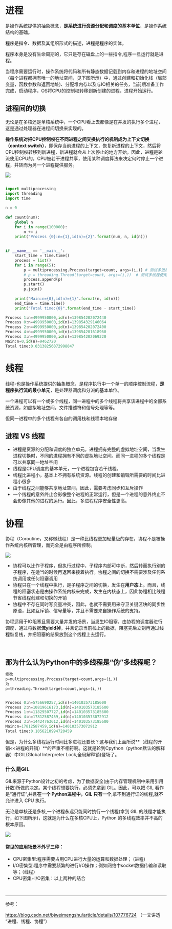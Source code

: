 # 进程

是操作系统提供的抽象概念，**是系统进行资源分配和调度的基本单位**，是操作系统结构的基础。

程序是指令、数据及其组织形式的描述，进程是程序的实体。

程序本身是没有生命周期的，它只是存在磁盘上的一些指令,程序一旦运行就是进程。

当程序需要运行时，操作系统将代码和所有静态数据记载到内存和进程的地址空间（每个进程都拥有唯一的地址空间，见下图所示）中，通过创建和初始化栈（局部变量，函数参数和返回地址)、分配堆内存以及与IO相关的任务，当前期准备工作完成，启动程序，OS将CPU的控制权转移到新创建的进程，进程开始运行。

## 进程间的切换

无论是在多核还是单核系统中，一个CPU看上去都像是在并发的执行多个进程，这是通过处理器在进程间切换来实现的。

**操作系统对把CPU控制权在不同进程之间交换执行的机制成为上下文切换（context switch）**，即保存当前进程的上下文，恢复新进程的上下文，然后将CPU控制权转移到新进程，新进程就会从上次停止的地方开始。因此，进程是轮流使用CPU的，CPU被若干进程共享，使用某种调度算法来决定何时停止一个进程，并转而为另一个进程提供服务。

![](https://imgconvert.csdnimg.cn/aHR0cHM6Ly9tbWJpei5xcGljLmNuL21tYml6X3BuZy92dDM1S2VDNXBtaWNpY2ljSUpmMld4dWljSGliWmd0eUM2YTcxdDZyT2hpY3JFQWhqS2liSFlYSThHMzhJOUd1RnRTR2ljdThrenRYMGxlZTY4aWJWMm1zamJQNFlWUS82NDA?x-oss-process=image/format,png)

```python

import multiprocessing
import threading
import time
 
n = 0
 
def count(num):
    global n
    for i in range(100000):
        n += i
    print("Process {0}:n={1},id(n)={2}".format(num, n, id(n)))
 
 
if __name__ == '__main__':
    start_time = time.time()
    process = list()
    for i in range(5):
        p = multiprocessing.Process(target=count, args=(i,)) # 测试多进程使用
        # p = threading.Thread(target=count, args=(i,))  # 测试多线程使用
        process.append(p)
        p.start()
        p.join()
 
    print("Main:n={0},id(n)={1}".format(n, id(n)))
    end_time = time.time()
    print("Total time:{0}".format(end_time - start_time))
```

```python
Process 1:n=4999950000,id(n)=139854202072440
Process 0:n=4999950000,id(n)=139854329146064
Process 2:n=4999950000,id(n)=139854202072400
Process 4:n=4999950000,id(n)=139854201618960
Process 3:n=4999950000,id(n)=139854202069320
Main:n=0,id(n)=9462720
Total time:0.03138256072998047
```

# 线程

线程-也是操作系统提供的抽象概念，是程序执行中一个单一的顺序控制流程，**是程序执行流的最小单元**，是处理器调度和分派的基本单位。

一个进程可以有一个或多个线程，同一进程中的多个线程将共享该进程中的全部系统资源，如虚拟地址空间，文件描述符和信号处理等等。

但同一进程中的多个线程有各自的调用栈和线程本地存储.

## 进程 VS 线程

- 进程是资源的分配和调度的独立单元。进程拥有完整的虚拟地址空间，当发生进程切换时，不同的进程拥有不同的虚拟地址空间。而同一进程的多个线程是可以共享同一地址空间
- 线程是CPU调度的基本单元，一个进程包含若干线程。
- 线程比进程小，基本上不拥有系统资源。线程的创建和销毁所需要的时间比进程小很多
- 由于线程之间能够共享地址空间，因此，需要考虑同步和互斥操作
- 一个线程的意外终止会影像整个进程的正常运行，但是一个进程的意外终止不会影像其他的进程的运行。因此，多进程程序安全性更高。

# 协程

协程（Coroutine，又称微线程）是一种比线程更加轻量级的存在，协程不是被操作系统内核所管理，而完全是由程序所控制。

![](https://imgconvert.csdnimg.cn/aHR0cHM6Ly9tbWJpei5xcGljLmNuL21tYml6X3BuZy92dDM1S2VDNXBtaWNpY2ljSUpmMld4dWljSGliWmd0eUM2YTcxY2g0U1JKdmZCNXE0UFZQekFYaDNpYndxbTlhUFVpY1V1cU5NZnh1ZGlhY0J1cjhvaWIwUFIxRzZ6dy82NDA?x-oss-process=image/format,png)

- 协程可以比作子程序，但执行过程中，子程序内部可中断，然后转而执行别的子程序，在适当的时候再返回来接着执行。协程之间的切换不需要涉及任何系统调用或任何阻塞调用
- 协程只在一个线程中执行，是子程序之间的切换，发生在**用户态**上。而且，线程的阻塞状态是由操作系统内核来完成，发生在内核态上，因此协程相比线程节省线程创建和切换的开销
- 协程中不存在同时写变量冲突，因此，也就不需要用来守卫关键区块的同步性原语，比如互斥锁、信号量等，并且不需要来自操作系统的支持。

协程适用于IO阻塞且需要大量并发的场景，当发生IO阻塞，由协程的调度器进行调度，通过将数据**流yield掉**，并且记录当前栈上的数据，阻塞完后立刻再通过线程恢复栈，并把阻塞的结果放到这个线程上去运行。

<br/>

## 那为什么认为Python中的多线程是“伪”多线程呢？

```python
修改
p=multiprocessing.Process(target=count,args=(i,))
为 
p=threading.Thread(target=count,args=(i,))
```

```python

Process 0:n=5756690257,id(n)=140103573185600
Process 2:n=10819616173,id(n)=140103573185600
Process 1:n=11829507727,id(n)=140103573185600
Process 4:n=17812587459,id(n)=140103573072912
Process 3:n=14424763612,id(n)=140103573185600
Main:n=17812587459,id(n)=140103573072912
Total time:0.1056210994720459
```

但是，为什么多线程运行时间比多进程还要长？这与我们上面所说**（线程的开销<<进程的开销）**的严重不相符啊。这就是轮到Cpython（python默认的解释器）中GIL(Global Interpreter Lock,全局解释锁)登场了。

### 什么是GIL

GIL来源于Python设计之初的考虑，为了数据安全(由于内存管理机制中采用引用计数)所做的决定。某个线程想要执行，必须先拿到 GIL。因此，可以把 GIL 看作是“通行证”,并且**在一个 Python进程中，GIL 只有一个**,拿不到通行证的线程,就不允许进入 CPU 执行。

无论是单核还是多核,一个进程永远只能同时执行一个线程(拿到 GIL 的线程才能执行，如下图所示)，这就是为什么在多核CPU上，Python 的多线程效率并不高的根本原因。

![](https://imgconvert.csdnimg.cn/aHR0cHM6Ly9tbWJpei5xcGljLmNuL21tYml6X3BuZy92dDM1S2VDNXBtaWNpY2ljSUpmMld4dWljSGliWmd0eUM2YTcxVzc0djNmam9Zd25Db3NWTUtiaGlhN3A0N3hpYkVpYmtjOThpY3E5RWlib240dnZ4ZUh4OUVhRUVuZGcvNjQw?x-oss-process=image/format,png)

#### 常见的应用场景不外乎三种：

- CPU密集型:程序需要占用CPU进行大量的运算和数据处理； (进程)
- I/O密集型:程序中需要频繁的进行I/O操作；例如网络中socket数据传输和读取等；（线程）
- CPU密集+I/O密集：以上两种的结合

<br/>

---

参考：

https://blog.csdn.net/bjweimengshu/article/details/107776724  （一文讲透 “进程、线程、协程”）
